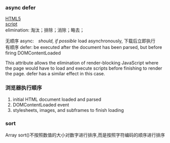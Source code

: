 ### async defer
[HTML5](https://developer.mozilla.org/en-US/docs/Web/Guide/HTML/HTML5)  
[script](https://developer.mozilla.org/en-US/docs/Web/HTML/Element/script)  
elimination: 淘汰；排除；消除；略去；

无顺序 async:　*should, if possible* load asynchronously, 下载后立即执行  
有顺序 defer:  be executed after the document has been parsed, but before firing DOMContentLoaded

This attribute allows the elimination of render-blocking JavaScript where the page would have to load and execute scripts before finishing to render the page. defer has a similar effect in this case.

### 浏览器执行顺序
1. initial HTML document loaded and parsed
2. DOMContentLoaded event
3. stylesheets, images, and subframes to finish loading

### sort
Array sort()不按照数值的大小对数字进行排序,而是按照字符编码的顺序进行排序

